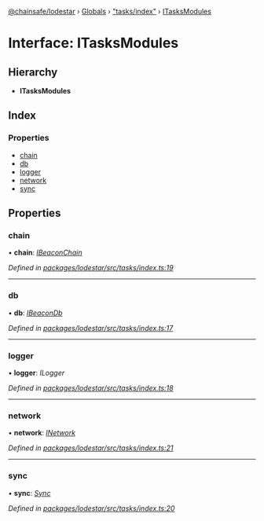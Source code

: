 [@chainsafe/lodestar](../README.md) › [Globals](../globals.md) › ["tasks/index"](../modules/_tasks_index_.md) › [ITasksModules](_tasks_index_.itasksmodules.md)

# Interface: ITasksModules

## Hierarchy

* **ITasksModules**

## Index

### Properties

* [chain](_tasks_index_.itasksmodules.md#chain)
* [db](_tasks_index_.itasksmodules.md#db)
* [logger](_tasks_index_.itasksmodules.md#logger)
* [network](_tasks_index_.itasksmodules.md#network)
* [sync](_tasks_index_.itasksmodules.md#sync)

## Properties

###  chain

• **chain**: *[IBeaconChain](_chain_interface_.ibeaconchain.md)*

*Defined in [packages/lodestar/src/tasks/index.ts:19](https://github.com/ChainSafe/lodestar/blob/c806550/packages/lodestar/src/tasks/index.ts#L19)*

___

###  db

• **db**: *[IBeaconDb](_db_api_beacon_interface_.ibeacondb.md)*

*Defined in [packages/lodestar/src/tasks/index.ts:17](https://github.com/ChainSafe/lodestar/blob/c806550/packages/lodestar/src/tasks/index.ts#L17)*

___

###  logger

• **logger**: *ILogger*

*Defined in [packages/lodestar/src/tasks/index.ts:18](https://github.com/ChainSafe/lodestar/blob/c806550/packages/lodestar/src/tasks/index.ts#L18)*

___

###  network

• **network**: *[INetwork](_network_interface_.inetwork.md)*

*Defined in [packages/lodestar/src/tasks/index.ts:21](https://github.com/ChainSafe/lodestar/blob/c806550/packages/lodestar/src/tasks/index.ts#L21)*

___

###  sync

• **sync**: *[Sync](../classes/_sync_index_.sync.md)*

*Defined in [packages/lodestar/src/tasks/index.ts:20](https://github.com/ChainSafe/lodestar/blob/c806550/packages/lodestar/src/tasks/index.ts#L20)*

